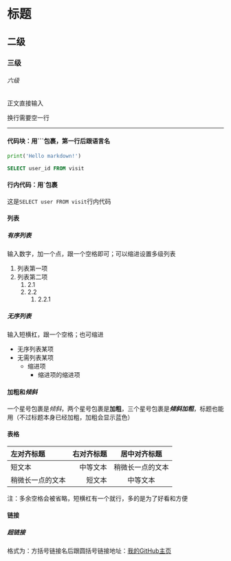 # 标题
## 二级
### 三级
###### 六级

正文直接输入

换行需要空一行

-------

#### 代码块：用```包裹，第一行后跟语言名
```Python
print('Hello markdown!')
```
```sql
SELECT user_id FROM visit
```

#### 行内代码：用`包裹
这是`SELECT user FROM visit`行内代码

#### 列表
##### 有序列表
输入数字，加一个点，跟一个空格即可；可以缩进设置多级列表
1. 列表第一项
2. 列表第二项
   1. 2.1
   2. 2.2
      1. 2.2.1 
##### 无序列表
输入短横杠，跟一个空格；也可缩进
- 无序列表某项
- 无需列表某项
  - 缩进项
    - 缩进项的缩进项

#### 加粗和*倾斜*
一个星号包裹是*倾斜*，两个星号包裹是**加粗**，三个星号包裹是***倾斜加粗***，标题也能用（不过标题本身已经加粗，加粗会显示蓝色）

#### 表格
| 左对齐标题 | 右对齐标题 | 居中对齐标题 |
| :------- | -------: | :--------: |
|   短文本  |  中等文本 |稍微长一点的文本|
|稍微长一点的文本|短文本 | 中等文本 |

注：多余空格会被省略，短横杠有一个就行，多的是为了好看和方便

#### 链接
##### 超链接
格式为：方括号链接名后跟圆括号链接地址：[我的GitHub主页](https://github.com/StevenChai33/)